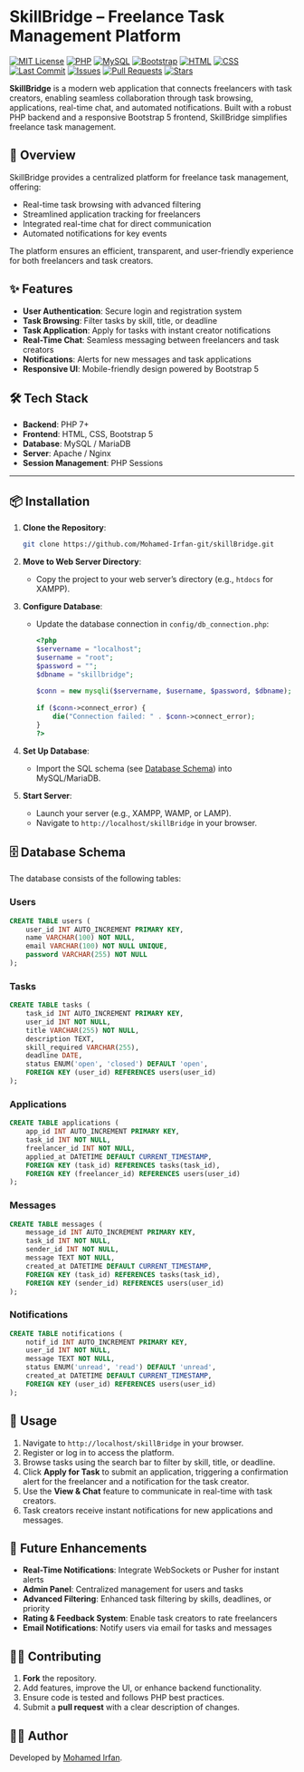 
# SkillBridge – Freelance Task Management Platform

[![MIT License](https://img.shields.io/github/license/Mohamed-Irfan-git/skillbridge?color=green)](LICENSE)
[![PHP](https://img.shields.io/badge/PHP-7%2B-blue?logo=php)](https://www.php.net/)
[![MySQL](https://img.shields.io/badge/Database-MySQL%2FMariaDB-blue?logo=mysql)](https://www.mysql.com/)
[![Bootstrap](https://img.shields.io/badge/Frontend-Bootstrap%205-blue?logo=bootstrap)](https://getbootstrap.com/)
[![HTML](https://img.shields.io/badge/HTML-5-orange?logo=html5)](https://developer.mozilla.org/en-US/docs/Web/HTML)
[![CSS](https://img.shields.io/badge/CSS-3-blue?logo=css3)](https://developer.mozilla.org/en-US/docs/Web/CSS)
[![Last Commit](https://img.shields.io/github/last-commit/Mohamed-Irfan-git/skillbridge?logo=github)](https://github.com/Mohamed-Irfan-git/skillbridge/commits/main)
[![Issues](https://img.shields.io/github/issues/Mohamed-Irfan-git/skillbridge?logo=github)](https://github.com/Mohamed-Irfan-git/skillbridge/issues)
[![Pull Requests](https://img.shields.io/github/issues-pr/Mohamed-Irfan-git/skillbridge?logo=github)](https://github.com/Mohamed-Irfan-git/skillbridge/pulls)
[![Stars](https://img.shields.io/github/stars/Mohamed-Irfan-git/skillbridge?style=social)](https://github.com/Mohamed-Irfan-git/skillbridge/stargazers)

**SkillBridge** is a modern web application that connects freelancers with task creators, enabling seamless collaboration through task browsing, applications, real-time chat, and automated notifications. Built with a robust PHP backend and a responsive Bootstrap 5 frontend, SkillBridge simplifies freelance task management.


## 🌟 Overview
SkillBridge provides a centralized platform for freelance task management, offering:
- Real-time task browsing with advanced filtering
- Streamlined application tracking for freelancers
- Integrated real-time chat for direct communication
- Automated notifications for key events

The platform ensures an efficient, transparent, and user-friendly experience for both freelancers and task creators.



## ✨ Features
- **User Authentication**: Secure login and registration system
- **Task Browsing**: Filter tasks by skill, title, or deadline
- **Task Application**: Apply for tasks with instant creator notifications
- **Real-Time Chat**: Seamless messaging between freelancers and task creators
- **Notifications**: Alerts for new messages and task applications
- **Responsive UI**: Mobile-friendly design powered by Bootstrap 5



## 🛠️ Tech Stack
- **Backend**: PHP 7+
- **Frontend**: HTML, CSS, Bootstrap 5
- **Database**: MySQL / MariaDB
- **Server**: Apache / Nginx
- **Session Management**: PHP Sessions

---

## 📦 Installation
1. **Clone the Repository**:
   ```bash
   git clone https://github.com/Mohamed-Irfan-git/skillBridge.git
   ```

2. **Move to Web Server Directory**:
    - Copy the project to your web server’s directory (e.g., `htdocs` for XAMPP).

3. **Configure Database**:
    - Update the database connection in `config/db_connection.php`:
      ```php
      <?php
      $servername = "localhost";
      $username = "root";
      $password = "";
      $dbname = "skillbridge";
 
      $conn = new mysqli($servername, $username, $password, $dbname);
 
      if ($conn->connect_error) {
          die("Connection failed: " . $conn->connect_error);
      }
      ?>
      ```

4. **Set Up Database**:
    - Import the SQL schema (see [Database Schema](#config/init.sql)) into MySQL/MariaDB.

5. **Start Server**:
    - Launch your server (e.g., XAMPP, WAMP, or LAMP).
    - Navigate to `http://localhost/skillBridge` in your browser.



## 🗄️ Database Schema
The database consists of the following tables:

### Users
```sql
CREATE TABLE users (
    user_id INT AUTO_INCREMENT PRIMARY KEY,
    name VARCHAR(100) NOT NULL,
    email VARCHAR(100) NOT NULL UNIQUE,
    password VARCHAR(255) NOT NULL
);
```

### Tasks
```sql
CREATE TABLE tasks (
    task_id INT AUTO_INCREMENT PRIMARY KEY,
    user_id INT NOT NULL,
    title VARCHAR(255) NOT NULL,
    description TEXT,
    skill_required VARCHAR(255),
    deadline DATE,
    status ENUM('open', 'closed') DEFAULT 'open',
    FOREIGN KEY (user_id) REFERENCES users(user_id)
);
```

### Applications
```sql
CREATE TABLE applications (
    app_id INT AUTO_INCREMENT PRIMARY KEY,
    task_id INT NOT NULL,
    freelancer_id INT NOT NULL,
    applied_at DATETIME DEFAULT CURRENT_TIMESTAMP,
    FOREIGN KEY (task_id) REFERENCES tasks(task_id),
    FOREIGN KEY (freelancer_id) REFERENCES users(user_id)
);
```

### Messages
```sql
CREATE TABLE messages (
    message_id INT AUTO_INCREMENT PRIMARY KEY,
    task_id INT NOT NULL,
    sender_id INT NOT NULL,
    message TEXT NOT NULL,
    created_at DATETIME DEFAULT CURRENT_TIMESTAMP,
    FOREIGN KEY (task_id) REFERENCES tasks(task_id),
    FOREIGN KEY (sender_id) REFERENCES users(user_id)
);
```

### Notifications
```sql
CREATE TABLE notifications (
    notif_id INT AUTO_INCREMENT PRIMARY KEY,
    user_id INT NOT NULL,
    message TEXT NOT NULL,
    status ENUM('unread', 'read') DEFAULT 'unread',
    created_at DATETIME DEFAULT CURRENT_TIMESTAMP,
    FOREIGN KEY (user_id) REFERENCES users(user_id)
);
```



## 🚀 Usage
1. Navigate to `http://localhost/skillBridge` in your browser.
2. Register or log in to access the platform.
3. Browse tasks using the search bar to filter by skill, title, or deadline.
4. Click **Apply for Task** to submit an application, triggering a confirmation alert for the freelancer and a notification for the task creator.
5. Use the **View & Chat** feature to communicate in real-time with task creators.
6. Task creators receive instant notifications for new applications and messages.



## 🔮 Future Enhancements
- **Real-Time Notifications**: Integrate WebSockets or Pusher for instant alerts
- **Admin Panel**: Centralized management for users and tasks
- **Advanced Filtering**: Enhanced task filtering by skills, deadlines, or priority
- **Rating & Feedback System**: Enable task creators to rate freelancers
- **Email Notifications**: Notify users via email for tasks and messages


## 🧑‍💻 Contributing
1. **Fork** the repository.
2. Add features, improve the UI, or enhance backend functionality.
3. Ensure code is tested and follows PHP best practices.
4. Submit a **pull request** with a clear description of changes.

## 👨‍💻 Author
Developed by [Mohamed Irfan](https://github.com/Mohamed-Irfan-git).



